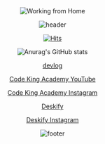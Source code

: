 <div align="center">

<img src="https://github.com/user-attachments/assets/36d3b765-e000-4175-85e4-2ac41845f85d" alt="Working from Home">

![header](https://capsule-render.vercel.app/api?type=waving&color=B897FF&height=250&section=header&text=Code%20King%20Academy%20🌏&fontSize=60&fontColor=ffffff)


  
[![Hits](https://hits.seeyoufarm.com/api/count/incr/badge.svg?url=https%3A%2F%2Fgithub.com%2Fgjbae1212%2Fhit-counter&count_bg=%23B897FF&title_bg=%23BE3DD9&icon=github.svg&icon_color=%23E7E7E7&title=visit&edge_flat=false)](https://hits.seeyoufarm.com)


![Anurag's GitHub stats](https://github-readme-stats.vercel.app/api?username=jukangpark&show_icons=true&theme=cobalt)

[devlog](https://jkng-96.gitbook.io/devlog)

[Code King Academy YouTube](https://www.youtube.com/channel/UCJoqs9hXVD2gdZusrhSRN9A)

[Code King Academy Instagram](https://www.instagram.com/code_king_academy/)

[Deskify](https://deskify-bay.vercel.app)

[Deskify Instagram](https://www.instagram.com/deskify_official/)

![footer](https://capsule-render.vercel.app/api?type=waving&color=B897FF&height=100&section=footer)

</div>
